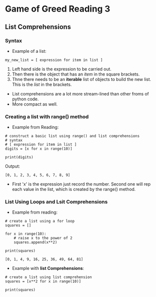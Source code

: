 # Game of Greed Reading 3

## List Comprehensions

### Syntax
- Example of a list:
```
my_new_list = [ expression for item in list ]
```
1. Left hand side is the expression to be carried out. 
2. Then there is the object that has an *item* in the square brackets.
3. Thne there needs to be an **iterable** list of objects to build the new list. This is the *list* in the brackets.

- List comprehensions are a lot more stream-lined than other froms of python code.
- More compact as well.

### Creating a list with range() method
- Example from Reading:
```
# construct a basic list using range() and list comprehensions
# syntax
# [ expression for item in list ]
digits = [x for x in range(10)]

print(digits)
```
Output:
```
[0, 1, 2, 3, 4, 5, 6, 7, 8, 9]
```
- First 'x' is the expression just record the number. Second one will rep each value in the list, which is created by the range() method.

### List Using Loops and Lsit Comprehensions
- Example from reading: 
```
# create a list using a for loop
squares = []

for x in range(10):
    # raise x to the power of 2
    squares.append(x**2)

print(squares)
```
```
[0, 1, 4, 9, 16, 25, 36, 49, 64, 81]
```

- Example with **list Comprehensions**:
```
# create a list using list comprehension
squares = [x**2 for x in range(10)]

print(squares)
```
